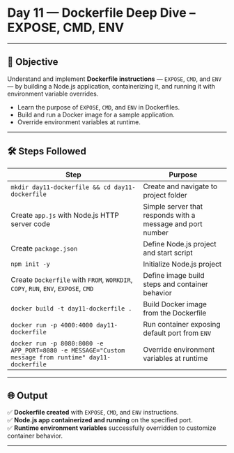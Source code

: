 # Day 11 — Dockerfile Deep Dive – EXPOSE, CMD, ENV

---

## 🎯 Objective

Understand and implement **Dockerfile instructions** — `EXPOSE`, `CMD`, and `ENV` — by building a Node.js application, containerizing it, and running it with environment variable overrides.  
- Learn the purpose of `EXPOSE`, `CMD`, and `ENV` in Dockerfiles.  
- Build and run a Docker image for a sample application.  
- Override environment variables at runtime.

---

## 🛠️ Steps Followed

| Step                                                                                                    | Purpose                                                                                     |
|---------------------------------------------------------------------------------------------------------|---------------------------------------------------------------------------------------------|
| `mkdir day11-dockerfile && cd day11-dockerfile`                                                         | Create and navigate to project folder                                                      |
| Create `app.js` with Node.js HTTP server code                                                           | Simple server that responds with a message and port number                                |
| Create `package.json`                                                                                   | Define Node.js project and start script                                                    |
| `npm init -y`                                                                                            | Initialize Node.js project                                                                 |
| Create `Dockerfile` with `FROM`, `WORKDIR`, `COPY`, `RUN`, `ENV`, `EXPOSE`, `CMD`                        | Define image build steps and container behavior                                            |
| `docker build -t day11-dockerfile .`                                                                     | Build Docker image from the Dockerfile                                                     |
| `docker run -p 4000:4000 day11-dockerfile`                                                               | Run container exposing default port from `ENV`                                             |
| `docker run -p 8080:8080 -e APP_PORT=8080 -e MESSAGE="Custom message from runtime" day11-dockerfile`     | Override environment variables at runtime                                                  |

---

## 🌐 Output

✅ **Dockerfile created** with `EXPOSE`, `CMD`, and `ENV` instructions.  
✅ **Node.js app containerized and running** on the specified port.  
✅ **Runtime environment variables** successfully overridden to customize container behavior.  

---
